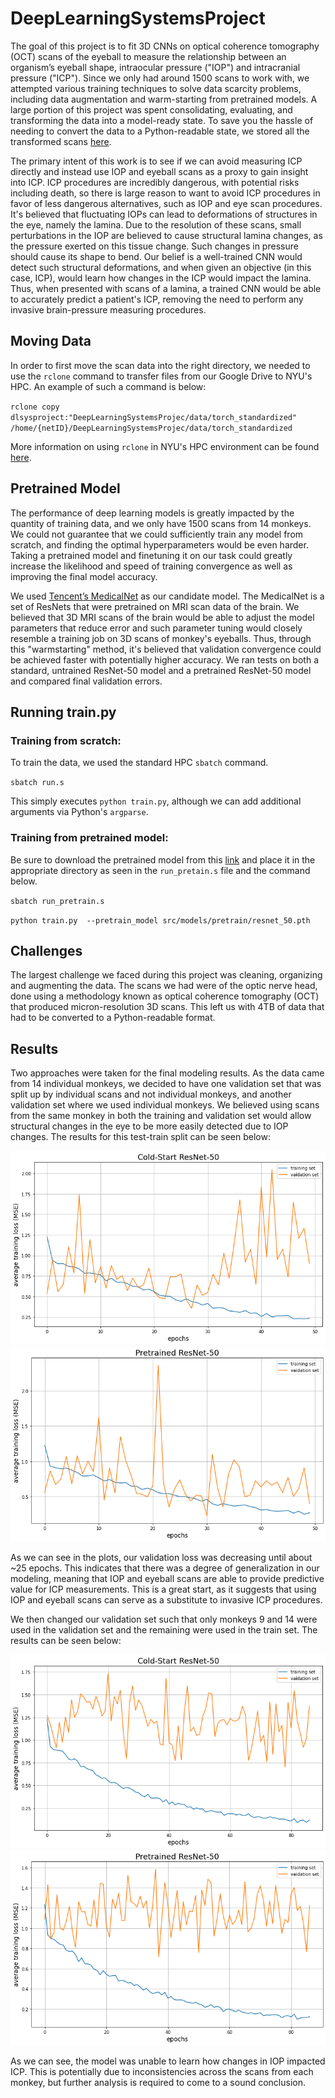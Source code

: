 # DeepLearningSystemsProject

The goal of this project is to fit 3D CNNs on optical coherence tomography (OCT) scans of the eyeball to measure the relationship between an organism’s eyeball shape, intraocular pressure ("IOP") and intracranial pressure ("ICP"). Since we only had around 1500 scans to work with, we attempted various training techniques to solve data scarcity problems, including data augmentation and warm-starting from pretrained models. A large portion of this project was spent consolidating, evaluating, and transforming the data into a model-ready state. To save you the hassle of needing to convert the data to a Python-readable state, we stored all the transformed scans [here](https://drive.google.com/drive/folders/1V_glXCRkb0v1KCIRqZevNC-ZhherPsWg?usp=sharing).

The primary intent of this work is to see if we can avoid measuring ICP directly and instead use IOP and eyeball scans as a proxy to gain insight into ICP. ICP procedures are incredibly dangerous, with potential risks including death, so there is large reason to want to avoid ICP procedures in favor of less dangerous alternatives, such as IOP and eye scan procedures. It's believed that fluctuating IOPs can lead to deformations of structures in the eye, namely the lamina. Due to the resolution of these scans, small perturbations in the IOP are believed to cause structural lamina changes, as the pressure exerted on this tissue change. Such changes in pressure should cause its shape to bend. Our belief is a well-trained CNN would detect such structural deformations, and when given an objective (in this case, ICP), would learn how changes in the ICP would impact the lamina. Thus, when presented with scans of a lamina, a trained CNN would be able to accurately predict a patient's ICP, removing the need to perform any invasive brain-pressure measuring procedures. 

## Moving Data

In order to first move the scan data into the right directory, we needed to use the `rclone` command to transfer files from our Google Drive to NYU's HPC. An example of such a command is below: 

`rclone copy dlsysproject:"DeepLearningSystemsProjec/data/torch_standardized" /home/{netID}/DeepLearningSystemsProjec/data/torch_standardized`

More information on using `rclone` in NYU's HPC environment can be found [here](https://noisyneuron.github.io/nyu-hpc/transfer.html).

## Pretrained Model

The performance of deep learning models is greatly impacted by the quantity of training data, and we only have 1500 scans from 14 monkeys. We could not guarantee that we could sufficiently train any model from scratch, and finding the optimal hyperparameters would be even harder. Taking a pretrained model and finetuning it on our task could greatly increase the likelihood and speed of training convergence as well as improving the final model accuracy. 

We used [Tencent’s MedicalNet](https://github.com/Tencent/MedicalNet) as our candidate model. The MedicalNet is a set of ResNets that were pretrained on MRI scan data of the brain. We believed that 3D MRI scans of the brain would be able to adjust the model parameters that reduce error and such parameter tuning would closely resemble a training job on 3D scans of monkey's eyeballs. Thus, through this "warmstarting" method, it's believed that validation convergence could be achieved faster with potentially higher accuracy. We ran tests on both a standard, untrained ResNet-50 model and a pretrained ResNet-50 model and compared final validation errors.

## Running train.py

### Training from scratch:

To train the data, we used the standard HPC `sbatch` command.

`sbatch run.s`

This simply executes `python train.py`, although we can add additional arguments via Python's `argparse`.

### Training from pretrained model:

Be sure to download the pretrained model from this [link](https://drive.google.com/drive/folders/1vkUCMRycYyYP4vg6CakTxsctuaC8DJjm?usp=sharing) and place it in the appropriate directory as seen in the `run_pretain.s` file and the command below.

`sbatch run_pretrain.s`

`python train.py  --pretrain_model src/models/pretrain/resnet_50.pth`

## Challenges

The largest challenge we faced during this project was cleaning, organizing and augmenting the data. The scans we had were of the optic nerve head, done using a methodology known as optical coherence tomography (OCT) that produced micron-resolution 3D scans. This left us with 4TB of data that had to be converted to a Python-readable format. 

## Results

Two approaches were taken for the final modeling results. As the data came from 14 individual monkeys, we decided to have one validation set that was split up by individual scans and not individual monkeys, and another validation set where we used individual monkeys. We believed using scans from the same monkey in both the training and validation set would allow structural changes in the eye to be more easily detected due to IOP changes. The results for this test-train split can be seen below: 

<img src="figures/cold-start-small-val.png" align=mid />

<img src="figures/pretrained-small-val.png" align=mid />

As we can see in the plots, our validation loss was decreasing until about ~25 epochs. This indicates that there was a degree of generalization in our modeling, meaning that IOP and eyeball scans are able to provide predictive value for ICP measurements. This is a great start, as it suggests that using IOP and eyeball scans can serve as a substitute to invasive ICP procedures.

We then changed our validation set such that only monkeys 9 and 14 were used in the validation set and the remaining were used in the train set. The results can be seen below:

<img src="figures/cold-start-full-val.png" align=mid />

<img src="figures/pretrained-full-val.png" align=mid />

As we can see, the model was unable to learn how changes in IOP impacted ICP. This is potentially due to inconsistencies across the scans from each monkey, but further analysis is required to come to a sound conclusion.
